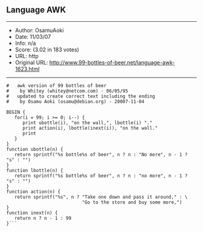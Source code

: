 
## Language AWK ##
---
- Author: OsamuAoki
- Date: 11/03/07
- Info: n/a
- Score:  (3.02 in 183 votes)
- URL: http
- Original URL: http://www.99-bottles-of-beer.net/language-awk-1623.html
---

```#!/usr/bin/awk -f
#   awk version of 99 bottles of beer
#    by Whitey (whitey@netcom.com) - 06/05/95
#   updated to create correct text including the ending
#    by Osamu Aoki (osamu@debian.org) - 20007-11-04

BEGIN { 
   for(i = 99; i >= 0; i--) {
      print ubottle(i), "on the wall,", lbottle(i) "."
      print action(i), lbottle(inext(i)), "on the wall."
      print
   }
}
function ubottle(n) {
   return sprintf("%s bottle%s of beer", n ? n : "No more", n - 1 ? "s" : "")
}
function lbottle(n) {
   return sprintf("%s bottle%s of beer", n ? n : "no more", n - 1 ? "s" : "")
}
function action(n) {
   return sprintf("%s", n ? "Take one down and pass it around," : \
                            "Go to the store and buy some more,")
}
function inext(n) {
   return n ? n - 1 : 99
}```